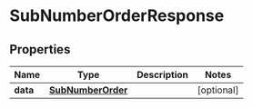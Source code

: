 

# SubNumberOrderResponse


## Properties

Name | Type | Description | Notes
------------ | ------------- | ------------- | -------------
**data** | [**SubNumberOrder**](SubNumberOrder.md) |  |  [optional]



